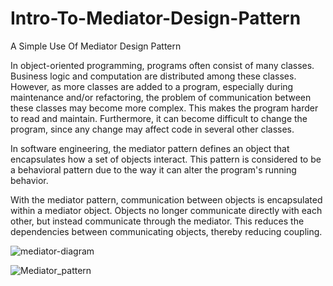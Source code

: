 # Intro-To-Mediator-Design-Pattern
A Simple Use Of Mediator Design Pattern


In object-oriented programming, programs often consist of many classes.
Business logic and computation are distributed among these classes.
However, as more classes are added to a program, especially during maintenance and/or refactoring, the problem of communication between these classes may become more complex.
This makes the program harder to read and maintain.
Furthermore, it can become difficult to change the program, since any change may affect code in several other classes.

In software engineering, the mediator pattern defines an object that encapsulates how a set of objects interact.
This pattern is considered to be a behavioral pattern due to the way it can alter the program's running behavior.

With the mediator pattern, communication between objects is encapsulated within a mediator object. Objects no longer communicate directly with each other, but instead communicate through the mediator.
This reduces the dependencies between communicating objects, thereby reducing coupling.

![mediator-diagram](https://user-images.githubusercontent.com/75223567/176392179-53a09b5c-3abb-4513-a57b-a6e283d9456b.png)


![Mediator_pattern](https://user-images.githubusercontent.com/75223567/176392217-91350a4f-7a7d-4bf7-acf4-7020a78ed433.png)
